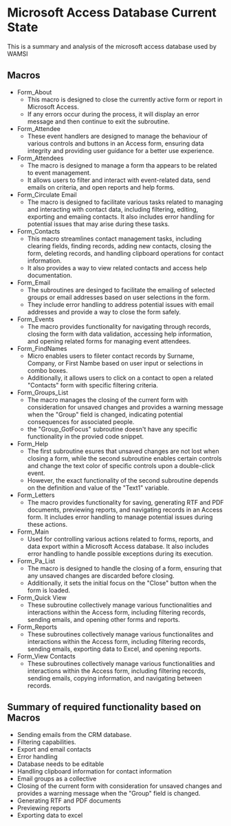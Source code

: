 # Microsoft Access Database Current State
This is a summary and analysis of the microsoft access database used by WAMSI

## Macros 
* Form_About
    * This macro is designed to close the currently active form or report in Microsoft Access.
    * If any errors occur during the process, it will display an error message and then continue to exit the subroutine.
* Form_Attendee
    * These event handlers are designed to manage the behaviour of various controls and buttons in an Access form, ensuring data integrity and providing user guidance for a better use experience. 
* Form_Attendees
    * The macro is designed to manage a form tha appears to be related to event management. 
    * It allows users to filter and interact with event-related data, send emails on criteria, and open reports and help forms.
* Form_Circulate Email
    * The macro is designed to facilitate various tasks related to managing and interacting with contact data, including filtering, editing, exporting and emaiing contacts. It also includes error handling for potential issues that may arise during these tasks.
* Form_Contacts
    * This macro streamlines contact management tasks, including clearing fields, finding records, adding new contacts, closing the form, deleting records, and handling clipboard operations for contact information. 
    * It also provides a way to view related contacts and access help documentation.
* Form_Email
    * The subroutines are desinged to facilitate the emailing of selected groups or email addresses based on user selections in the form.
    * They include error handling to address potential issues with email addresses and provide a way to close the form safely.
* Form_Events
    * The macro provides functionality for navigating through records, closing the form with data validation, accessing help information, and opening related forms for managing event attendees.
* Form_FindNames
    * Micro enables users to fileter contact records by Surname, Company, or First Nambe based on user input or selections in combo boxes.
    * Additionally, it allows users to click on a contact to open a related "Contacts" form with specific filtering criteria. 
* Form_Groups_List
    * The macro manages the closing of the current form with consideration for unsaved changes and provides a warning message when the "Group" field is changed, indicating potential consequences for associated people. 
    * the "Group_GotFocus" subroutine doesn't have any specific functionality in the provied code snippet. 
* Form_Help
    * The first subroutine esures that unsaved changes are not lost when closing a form, while the second subroutine enables certain controls and change the text color of specific controls upon a double-click event.
    * However, the exact functionality of the second subroutine depends on the definition and value of the "Text1" variable. 
* Form_Letters
    * The macro provides functionality for saving, generating RTF and PDF documents, previewing reports, and navigating records in an Access form. It includes error handling to manage potential issues during these actions. 
* Form_Main
    * Used for controlling various actions related to forms, reports, and data export within a Microsoft Access database. It also includes error handling to handle possible exceptions during its execution. 
* Form_Pa_List
    * The macro is designed to handle the closing of a form, ensuring that any unsaved changes are discarded before closing. 
    * Additionally, it sets the initial focus on the "Close" button when the form is loaded. 
* Form_Quick View
    * These subroutine collectively manage various functionalities and interactions within the Access form, including filtering records, sending emails, and opening other forms and reports. 
* Form_Reports
    * These subroutines collectively manage various functionalites and interactions within the Access form, including filtering records, sending emails, exporting data to Excel, and opening reports. 
* Form_View Contacts
    * These subroutines collectively manage various functionalities and interactions within the Access form, including filtering records, sending emails, copying information, and navigating between records.

## Summary of required functionality based on Macros
* Sending emails from the CRM database.
* Filtering capabilities. 
* Export and email contacts
* Error handling 
* Database needs to be editable
* Handling clipboard information for contact information
* Email groups as a collective
* Closing of the current form with consideration for unsaved changes and provides a warning message when the "Group" field is changed.
* Generating RTF and PDF documents
* Previewing reports
* Exporting data to excel